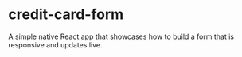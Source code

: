 # credit-card-form
A simple native React app that showcases how to build a form that is responsive and updates live. 
